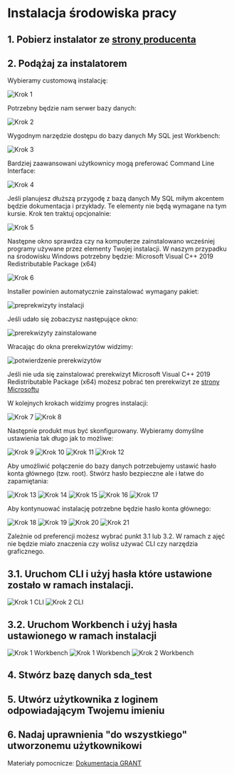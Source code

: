 # Instalacja środowiska pracy

## 1. Pobierz instalator ze [strony producenta](https://dev.mysql.com/downloads/installer/)

## 2. Podążaj za instalatorem

  Wybieramy customową instalację:

  ![Krok 1](./obrazy/Instalator_krok1.PNG)

  Potrzebny będzie nam serwer bazy danych:

  ![Krok 2](./obrazy/Instalator_krok2.PNG)

  Wygodnym narzędzie dostępu do bazy danych My SQL jest Workbench:

  ![Krok 3](./obrazy/Instalator_krok3.PNG)

  Bardziej zaawansowani użytkownicy mogą preferować Command Line Interface:

  ![Krok 4](./obrazy/Instalator_krok4.PNG)

  Jeśli planujesz dłuższą przygodę z bazą danych My SQL miłym akcentem będzie dokumentacja i przykłady. Te elementy nie
  będą wymagane na tym kursie. Krok ten traktuj opcjonalnie:

  ![Krok 5](./obrazy/Instalator_krok5_opcjonalny.PNG)

  Następne okno sprawdza czy na komputerze zainstalowano wcześniej programy używane przez elementy Twojej instalacji.
  W naszym przypadku na środowisku Windows potrzebny będzie: Microsoft Visual C++ 2019 Redistributable Package (x64)

  ![Krok 6](./obrazy/Instalator_krok6.PNG)

  Installer powinien automatycznie zainstalować wymagany pakiet:

  ![preprekwizyty instalacji](./obrazy/prerekwizyt_instalacja.PNG)

  Jeśli udało się zobaczysz następujące okno:

  ![prerekwizyty zainstalowane](./obrazy/prerekwizyt_success.PNG)

  Wracając do okna prerekwizytów widzimy:

  ![potwierdzenie prerekwizytów](./obrazy/spelnione_prerekwizyty.PNG)

  Jeśli nie uda się zainstalować prerekwizyt Microsoft Visual C++ 2019 Redistributable Package (x64) możesz pobrać ten
  prerekwizyt ze [strony Microsoftu](https://visualstudio.microsoft.com/pl/downloads/)

  W kolejnych krokach widzimy progres instalacji:

  ![Krok 7](./obrazy/Instalator_krok7.PNG)
  ![Krok 8](./obrazy/Instalator_krok8.PNG)

  Następnie produkt mus być skonfigurowany. Wybieramy domyślne ustawienia tak długo jak to możliwe:

  ![Krok 9](./obrazy/Instalator_krok9.PNG)
  ![Krok 10](./obrazy/Instalator_krok10.PNG)
  ![Krok 11](./obrazy/Instalator_krok11.PNG)
  ![Krok 12](./obrazy/Instalator_krok12.PNG)

  Aby umożliwić połączenie do bazy danych potrzebujemy ustawić hasło konta głównego (tzw. root). Stwórz hasło bezpieczne
  ale i łatwe do zapamiętania:

  ![Krok 13](./obrazy/Instalator_krok13.PNG)
  ![Krok 14](./obrazy/Instalator_krok14.PNG)
  ![Krok 15](./obrazy/Instalator_krok15.PNG)
  ![Krok 16](./obrazy/Instalator_krok16.PNG)
  ![Krok 17](./obrazy/Instalator_krok17.PNG)

  Aby kontynuować instalację potrzebne będzie hasło konta głównego:

  ![Krok 18](./obrazy/Instalator_krok18.PNG)
  ![Krok 19](./obrazy/Instalator_krok19.PNG)
  ![Krok 20](./obrazy/Instalator_krok20.PNG)
  ![Krok 21](./obrazy/Instalator_krok21.PNG)

  Zależnie od preferencji możesz wybrać punkt 3.1 lub 3.2. W ramach z ajęć nie będzie miało znaczenia czy wolisz używać CLI
  czy narzędzia graficznego.

## 3.1. Uruchom CLI i użyj hasła które ustawione zostało w ramach instalacji.

  ![Krok 1 CLI](./obrazy/CLI1.PNG)
  ![Krok 2 CLI](./obrazy/CLI2.PNG)

## 3.2. Uruchom Workbench i użyj hasła ustawionego w ramach instalacji

  ![Krok 1 Workbench](./obrazy/workbench1.PNG)
  ![Krok 1 Workbench](./obrazy/workbench2.PNG)
  ![Krok 2 Workbench](./obrazy/workbench3.PNG)

## 4. Stwórz bazę danych sda_test

## 5. Utwórz użytkownika z loginem odpowiadającym Twojemu imieniu

## 6. Nadaj uprawnienia "do wszystkiego" utworzonemu użytkownikowi

Materiały pomocnicze:
  [Dokumentacja GRANT](https://dev.mysql.com/doc/refman/8.0/en/grant.html)